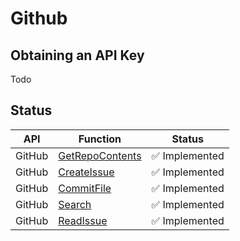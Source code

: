 # Github

## Obtaining an API Key

Todo

## Status

| API    | Function                                | Status       |  
|--------|-----------------------------------------|--------------|  
| GitHub | [GetRepoContents](get_repo_contents.md) | :white_check_mark: Implemented |
| GitHub | [CreateIssue](create_issue.md)          | :white_check_mark: Implemented |  
| GitHub | [CommitFile](commit_file.md)            | :white_check_mark: Implemented |
| GitHub | [Search](search.md)                     | :white_check_mark: Implemented |
| GitHub | [ReadIssue](read_issue.md)              | :white_check_mark: Implemented |  
